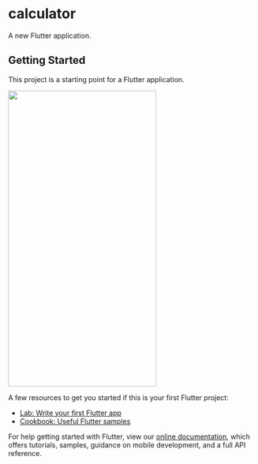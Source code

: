# calculator

A new Flutter application.

## Getting Started

This project is a starting point for a Flutter application.

<img src="2020_03_28_14_54_12" width="300" height="600"/>

A few resources to get you started if this is your first Flutter project:

- [Lab: Write your first Flutter app](https://flutter.dev/docs/get-started/codelab)
- [Cookbook: Useful Flutter samples](https://flutter.dev/docs/cookbook)

For help getting started with Flutter, view our
[online documentation](https://flutter.dev/docs), which offers tutorials,
samples, guidance on mobile development, and a full API reference.
